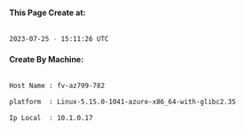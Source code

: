 
   
#### This Page Create at:

```bash

2023-07-25 - 15:11:26 UTC

```

#### Create By Machine:

```bash

Host Name : fv-az799-782

platform  : Linux-5.15.0-1041-azure-x86_64-with-glibc2.35

Ip Local  : 10.1.0.17

```

